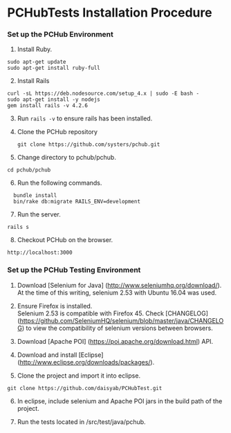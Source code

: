 # PCHubTests Installation Procedure

### Set up the PCHub Environment 
1. Install Ruby.  
  ```
  sudo apt-get update  
  sudo apt-get install ruby-full

  ```
2. Install Rails  
  ```
  curl -sL https://deb.nodesource.com/setup_4.x | sudo -E bash -  
  sudo apt-get install -y nodejs  
  gem install rails -v 4.2.6

   ```
3. Run ```rails -v``` to ensure rails has been installed.  
4. Clone the PCHub repository  

   ```
   git clone https://github.com/systers/pchub.git
   ```
5. Change directory to pchub/pchub.


  ```
  cd pchub/pchub
  ```
6. Run the following commands.  

  ```
    bundle install
    bin/rake db:migrate RAILS_ENV=development
  ```
7. Run the server. 

  ```
  rails s
  ```
8. Checkout PCHub on the browser.

  ```
  http://localhost:3000
  ```  
  
### Set up the PCHub Testing Environment

1. Download [Selenium for Java] (http://www.seleniumhq.org/download/).  
   At the time of this writing, selenium 2.53 with Ubuntu 16.04 was used.  

2. Ensure Firefox is installed.  
   Selenium 2.53 is compatible with Firefox 45.  Check [CHANGELOG] (https://github.com/SeleniumHQ/selenium/blob/master/java/CHANGELOG) to view the compatibility of selenium versions between browsers.  

3. Download [Apache POI] (https://poi.apache.org/download.html) API.  

4. Download and install [Eclipse] (http://www.eclipse.org/downloads/packages/). 

5. Clone the project and import it into eclipse.
  ```
  git clone https://github.com/daisyab/PCHubTest.git
  ```
6. In eclipse, include selenium and Apache POI jars in the build path of the project.

7. Run the tests located in /src/test/java/pchub.

